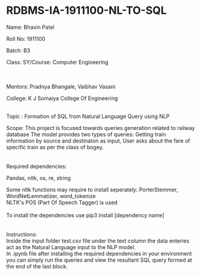 # RDBMS-IA-1911100-NL-TO-SQL

Name: Bhavin Patel

Roll No: 1911100

Batch: B3

Class: SY/Course: Computer Engineering
<br />
<br />
<br />

Mentors: Pradnya Bhangale, Vaibhav Vasani

College: K J Somaiya College Of Engineering
<br /><br />

Topic : Formation of SQL from Natural Language Query using NLP

Scope:
  This project is focused towards queries generation related to railway database
  The model provides two types of queries:
    Getting train information by source and destinaton as input, 
    User asks about the fare of specific train as per the class of bogey.
<br /><br /><br />
Required dependencies:

  Pandas, nltk, os, re, string
  
  Some nltk functions may require to install seperately:
  PorterStemmer, WordNetLemmatizer, word_tokenize
  <br />
  NLTK's POS (Part Of Speech Tagger) is used
<br /><br />
To install the dependencies use
  pip3 install [dependency name]
  <br /><br /><br />
Instructions:
  <br />
  Inside the input folder test.csv file under the text column
  the data enteries act as the Natural Language input to the NLP model.
  <br />
  In .ipynb file after installing the required dependencies in your environment
  you can simply run the queries and view the resultant SQL query formed at the 
  end of the last block.
